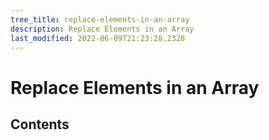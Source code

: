 ```yaml
---
tree_title: replace-elements-in-an-array
description: Replace Elements in an Array
last_modified: 2022-06-09T21:23:28.2328
---
```


# Replace Elements in an Array

## Contents
